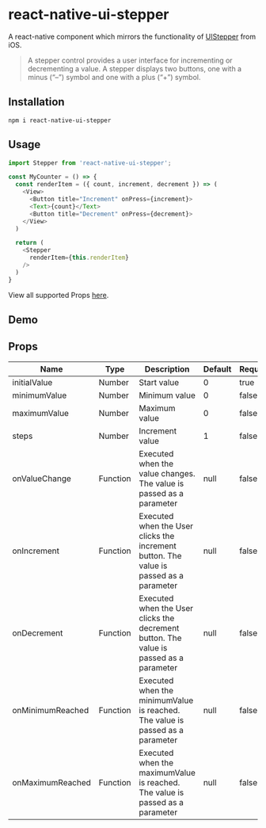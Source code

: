 # react-native-ui-stepper

A react-native component which mirrors the functionality of [UIStepper](https://developer.apple.com/reference/uikit/uistepper) from iOS.

> A stepper control provides a user interface for incrementing or decrementing a value. A stepper displays two buttons, one with a minus (“–”) symbol and one with a plus (“+”) symbol.

## Installation

`npm i react-native-ui-stepper`

## Usage

```javascript
import Stepper from 'react-native-ui-stepper';

const MyCounter = () => {
  const renderItem = ({ count, increment, decrement }) => (
    <View>
      <Button title="Increment" onPress={increment}>
      <Text>{count}</Text>
      <Button title="Decrement" onPress={decrement}>
    </View>
  )

  return (
    <Stepper
      renderItem={this.renderItem}
    />
  )
}
```

View all supported Props [here](##props).

## Demo

## Props

| Name             | Type     | Description                                                                            | Default | Required |
| ---------------- | -------- | -------------------------------------------------------------------------------------- | ------- | -------- |
| initialValue     | Number   | Start value                                                                            | 0       | true     |
| minimumValue     | Number   | Minimum value                                                                          | 0       | false    |
| maximumValue     | Number   | Maximum value                                                                          | 0       | false    |
| steps            | Number   | Increment value                                                                        | 1       | false    |
| onValueChange    | Function | Executed when the value changes. The value is passed as a parameter                    | null    | false    |
| onIncrement      | Function | Executed when the User clicks the increment button. The value is passed as a parameter | null    | false    |
| onDecrement      | Function | Executed when the User clicks the decrement button. The value is passed as a parameter | null    | false    |
| onMinimumReached | Function | Executed when the minimumValue is reached. The value is passed as a parameter          | null    | false    |
| onMaximumReached | Function | Executed when the maximumValue is reached. The value is passed as a parameter          | null    | false    |
